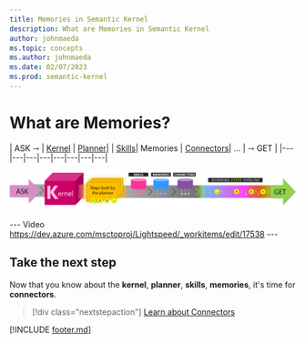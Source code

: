 ```yaml
---
title: Memories in Semantic Kernel
description: What are Memories in Semantic Kernel
author: johnmaeda
ms.topic: concepts
ms.author: johnmaeda
ms.date: 02/07/2023
ms.prod: semantic-kernel
---
```


# What are Memories?

| ASK ⇾ | [Kernel](kernel) | [Planner](planner)| | [Skills](skills)| Memories | [Connectors](Connectors)| ... |  ⇾ GET | 
|---|---|---|---|---|---|---|---|

![Journey of an ask to a get in Semantic Kernel visualized as phases as annotated immediately below](../media/fullview.png)

--- Video https://dev.azure.com/msctoproj/Lightspeed/_workitems/edit/17538 ---

## Take the next step

Now that you know about the **kernel**, **planner**, **skills**, **memories**, it's time for **connectors**.

> [!div class="nextstepaction"]
> [Learn about Connectors](connectors)

[!INCLUDE [footer.md](../includes/footer.md)]
